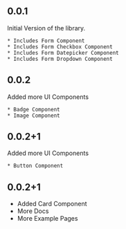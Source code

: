 ## 0.0.1

Initial Version of the library.

    * Includes Form Component
    * Includes Form Checkbox Component
    * Includes Form Datepicker Component
    * Includes Form Dropdown Component 

## 0.0.2

Added more UI Components
    
    * Badge Component
    * Image Component

## 0.0.2+1

Added more UI Components
    
    * Button Component

## 0.0.2+1

* Added Card Component
* More Docs
* More Example Pages
    
        
